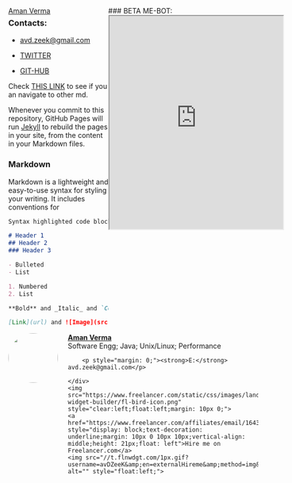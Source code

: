 <script type="text/javascript" src="https://platform.linkedin.com/badges/js/profile.js" async defer></script>
<div style="width: 40%; float:left">
  <div class="LI-profile-badge"  data-version="v1" data-size="medium" data-locale="en_US" data-type="vertical" data-theme="dark" data-vanity="amanzeekverma"><a class="LI-simple-link" href='https://www.linkedin.com/in/amanzeekverma?trk=profile-badge'>Aman Verma</a></div>
</div>

<div style="width: 60%; float:right">
   ### BETA ME-BOT:
   <iframe
    allow="microphone;"
    width="350"
    height="430"
    src="https://console.dialogflow.com/api-client/demo/embedded/6f1d5530-c572-4c8a-a0ed-2338b3723ebe">
</iframe>
</div>

### Contacts:
- [avd.zeek@gmail.com](mailto:avd.zeek@gmail.com)
- [TWITTER](https://twitter.com/aman_zeek_verma)


- [GIT-HUB](https://github.com/amanzeekverma)

Check [THIS LINK](http://amanzeekverma.github.io/index_bkp.html) to see if you an navigate to other md.

Whenever you commit to this repository, GitHub Pages will run [Jekyll](https://jekyllrb.com/) to rebuild the pages in your site, from the content in your Markdown files.

### Markdown

Markdown is a lightweight and easy-to-use syntax for styling your writing. It includes conventions for

```markdown
Syntax highlighted code block

# Header 1
## Header 2
### Header 3

- Bulleted
- List

1. Numbered
2. List

**Bold** and _Italic_ and `Code` text

[Link](url) and ![Image](src)
```
<div>
    <a href="https://www.freelancer.com/affiliates/email/16436893/"><img src="https://cdn6.f-cdn.com/ppic/82591344/logo/16436893/profile_logo_16436893.jpg" style="float: left; margin-right: 20px; margin-bottom:10px; width:100px; max-height: 100px; border-radius: 50%;"></a>
    <div style="min-height:40px;">
        <a style="text-decoration: underline; font-weight: bold;" href="https://www.freelancer.com/affiliates/email/16436893/">Aman Verma</a>
        <p style="margin: 0;margin-bottom: 6px; white-space: nowrap;overflow: hidden">Software Engg; Java; Unix/Linux; Performance</p>
        
        <p style="margin: 0;"><strong>E:</strong> avd.zeek@gmail.com</p>
        
    </div>
    <img src="https://www.freelancer.com/static/css/images/landingpage/hireme-widget-builder/fl-bird-icon.png" style="clear:left;float:left;margin: 10px 0;">
    <a href="https://www.freelancer.com/affiliates/email/16436893/" style="display: block;text-decoration: underline;margin: 10px 0 10px 10px;vertical-align: middle;height: 21px;float: left">Hire me on Freelancer.com</a>
    <img src="//t.flnwdgt.com/1px.gif?username=avDZeeK&amp;en=externalHireme&amp;method=img&amp;label=hiremeEmailImpression&amp;ip=96.252.59.246&amp;type=emailSignature" alt="" style="float:left;">
</div>

